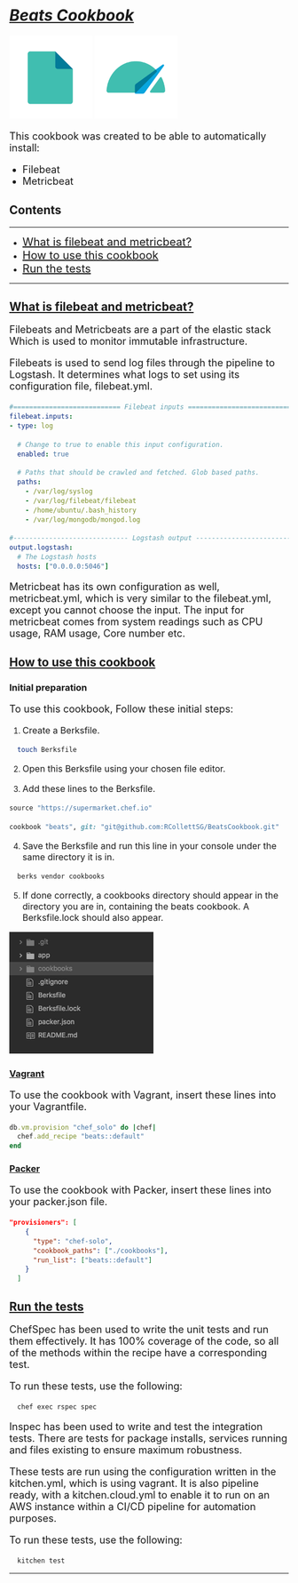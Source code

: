# <u>___Beats Cookbook___</u>                

<div>
  <img width="150px;" src="./readmeimg/filebeat.png" alt="FB">
  <img width="150px;" src="./readmeimg/metricbeat.png" alt="MB">
</div>

<p style="font-size: 18px;">This cookbook was created to be able to automatically install:</p>

<ul>
  <li style="font-size: 18px;">Filebeat</li>
  <li style="font-size: 18px;">Metricbeat</li>
</ul>

## Contents
---
- <a href="#what" style="font-size: 20px;"> What is filebeat and metricbeat? </a>
- <a href="#how" style="font-size: 20px;"> How to use this cookbook </a>
- <a href="#tests" style="font-size: 20px;"> Run the tests </a>
---

<u><h2 id="what">What is filebeat and metricbeat?</h2></u>

<p style="font-size: 18px;">
Filebeats and Metricbeats are a part of the <a https://www.elastic.co/>elastic stack</a> Which is used to monitor immutable infrastructure.
</p>

<p style="font-size: 18px;">
Filebeats is used to send log files through the pipeline to Logstash. It determines what logs to set using its configuration file, filebeat.yml.
</p>

```yaml
#=========================== Filebeat inputs =============================
filebeat.inputs:
- type: log

  # Change to true to enable this input configuration.
  enabled: true

  # Paths that should be crawled and fetched. Glob based paths.
  paths:
    - /var/log/syslog
    - /var/log/filebeat/filebeat
    - /home/ubuntu/.bash_history
    - /var/log/mongodb/mongod.log

#----------------------------- Logstash output --------------------------------
output.logstash:
  # The Logstash hosts
  hosts: ["0.0.0.0:5046"]
```
<p style="font-size: 18px;">
Metricbeat has its own configuration as well, metricbeat.yml, which is very similar to the filebeat.yml, except you cannot choose the input. The input for metricbeat comes from system readings such as CPU usage, RAM usage, Core number etc.
</p>

<u><h2 id="how">How to use this cookbook</h2></u>

### Initial preparation
<p style="font-size: 18px;">
To use this cookbook, Follow these initial steps:
</p>

1. <p style="font-size: 16px;"> Create a Berksfile. </p>

```bash
  touch Berksfile
```

2. <p style="font-size: 16px;"> Open this Berksfile using your chosen file editor. </p>

3. <p style="font-size: 16px;"> Add these lines to the Berksfile. </p>

```ruby
source "https://supermarket.chef.io"

cookbook "beats", git: "git@github.com:RCollettSG/BeatsCookbook.git"
```

4. <p style="font-size: 16px;"> Save the Berksfile and run this line in your console under the same directory it is in. </p>

```bash
  berks vendor cookbooks
```

5. <p style="font-size: 16px;"> If done correctly, a cookbooks directory should appear in the directory you are in, containing the beats cookbook. A Berksfile.lock should also appear. </p>

![file tree](./readmeimg/cbfiletree.png)


### <u>Vagrant</u>
<p style="font-size: 18px;">
To use the cookbook with Vagrant, insert these lines into your Vagrantfile.
</p>

```ruby
db.vm.provision "chef_solo" do |chef|
  chef.add_recipe "beats::default"
end
```

### <u>Packer</u>
<p style="font-size: 18px;">
To use the cookbook with Packer, insert these lines into your packer.json file.
</p>

```json
"provisioners": [
    {
      "type": "chef-solo",
      "cookbook_paths": ["./cookbooks"],
      "run_list": ["beats::default"]
    }
  ]
```

<u><h2 id="tests">Run the tests</h2></u>
<p style="font-size: 18px;">
ChefSpec has been used to write the unit tests and run them effectively. It has 100% coverage of the code, so all of the methods within the recipe have a corresponding test.
</p>

<p style="font-size: 18px;">
To run these tests, use the following:
</p>

```bash
  chef exec rspec spec
```

<p style="font-size: 18px;">
Inspec has been used to write and test the integration tests. There are tests for package installs, services running and files existing to ensure maximum robustness.
</p>

<p style="font-size: 18px;">
These tests are run using the configuration written in the kitchen.yml, which is using vagrant. It is also pipeline ready, with a kitchen.cloud.yml to enable it to run on an AWS instance within a CI/CD pipeline for automation purposes.
</p>

<p style="font-size: 18px;">
To run these tests, use the following:
</p>

```bash
  kitchen test
```

---
